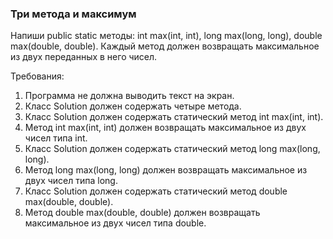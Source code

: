 
### Три метода и максимум

Напиши public static методы: int max(int, int), long max(long, long), double max(double, double).
Каждый метод должен возвращать максимальное из двух переданных в него чисел.


Требования:
1.	Программа не должна выводить текст на экран.
2.	Класс Solution должен содержать четыре метода.
3.	Класс Solution должен содержать статический метод int max(int, int).
4.	Метод int max(int, int) должен возвращать максимальное из двух чисел типа int.
5.	Класс Solution должен содержать статический метод long max(long, long).
6.	Метод long max(long, long) должен возвращать максимальное из двух чисел типа long.
7.	Класс Solution должен содержать статический метод double max(double, double).
8.	Метод double max(double, double) должен возвращать максимальное из двух чисел типа double.


